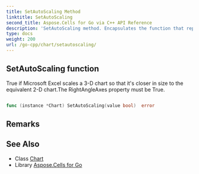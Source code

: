 ```yaml
---
title: SetAutoScaling Method 
linktitle: SetAutoScaling
second_title: Aspose.Cells for Go via C++ API Reference
description: 'SetAutoScaling method. Encapsulates the function that represents setautoscaling in Go.'
type: docs
weight: 200
url: /go-cpp/chart/setautoscaling/
---
```


## SetAutoScaling function

True if Microsoft Excel scales a 3-D chart so that it's closer in size to the equivalent 2-D chart.The RightAngleAxes property must be True.

```go

func (instance *Chart) SetAutoScaling(value bool)  error

```

## Remarks


## See Also

* Class [Chart](../)
* Library [Aspose.Cells for Go](../../)
